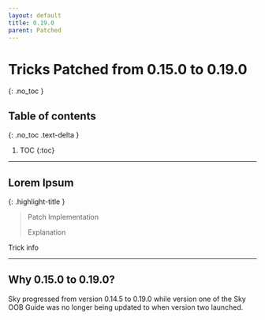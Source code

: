```yaml
---
layout: default
title: 0.19.0
parent: Patched
---
```


# Tricks Patched from 0.15.0 to 0.19.0
{: .no_toc }

## Table of contents
{: .no_toc .text-delta }

1. TOC
{:toc}

---

## Lorem Ipsum

{: .highlight-title }
> Patch Implementation
>
> Explanation

Trick info

---

## Why 0.15.0 to 0.19.0?

Sky progressed from version 0.14.5 to 0.19.0 while version one of the Sky OOB Guide was no longer being updated to when version two launched.
